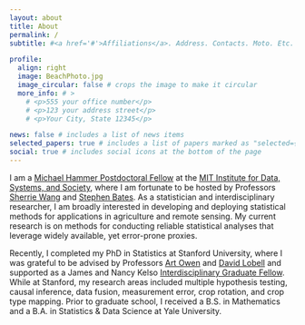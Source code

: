 ```yaml
---
layout: about
title: About
permalink: /
subtitle: #<a href='#'>Affiliations</a>. Address. Contacts. Moto. Etc.

profile:
  align: right
  image: BeachPhoto.jpg
  image_circular: false # crops the image to make it circular
  more_info: # >
    # <p>555 your office number</p>
    # <p>123 your address street</p>
    # <p>Your City, State 12345</p>

news: false # includes a list of news items
selected_papers: true # includes a list of papers marked as "selected={true}"
social: true # includes social icons at the bottom of the page
---
```


I am a [Michael Hammer Postdoctoral Fellow](https://idss.mit.edu/academics/ses_doc/ses-funding/hammer-fellows/) at the [MIT Institute for Data, Systems, and Society](https://idss.mit.edu/), where I am fortunate to be hosted by Professors [Sherrie Wang](https://sherriewang.github.io/) and [Stephen Bates](https://stephenbates19.github.io/). As a statistician and interdisciplinary researcher, I am broadly interested in developing and deploying statistical methods for applications in agriculture and remote sensing. My current research is on methods for conducting reliable statistical analyses that leverage widely available, yet error-prone proxies.

Recently, I completed my PhD in Statistics at Stanford University, where I was grateful to be advised by Professors [Art Owen](https://artowen.su.domains/) and [David Lobell](https://fse.fsi.stanford.edu/people/david_lobell) and supported as a James and Nancy Kelso [Interdisciplinary Graduate Fellow](https://vpge.stanford.edu/fellowships-funding/sigf). While at Stanford, my research areas included multiple hypothesis testing, causal inference, data fusion, measurement error, crop rotation, and crop type mapping. Prior to graduate school, I received a B.S. in Mathematics and a B.A. in Statistics & Data Science at Yale University.
